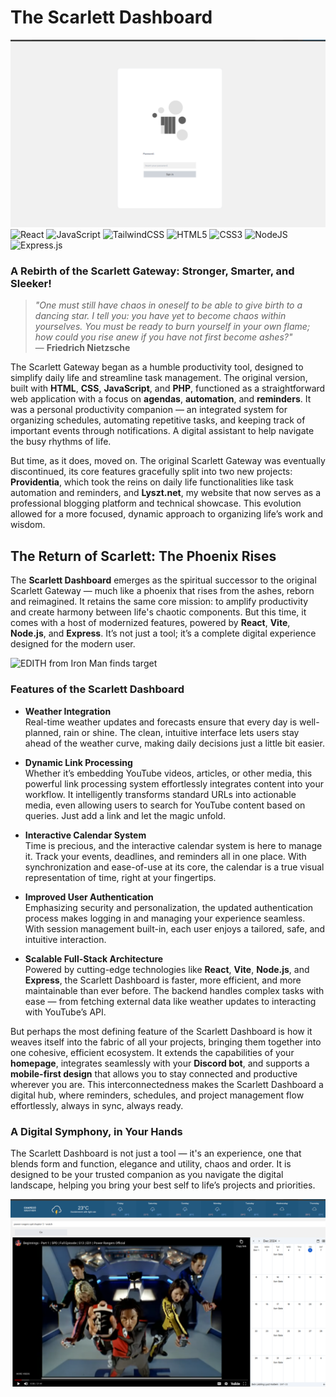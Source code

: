 # The Scarlett Dashboard
![alt text](/examples/login.png)
![React](https://img.shields.io/badge/react-%2320232a.svg?style=for-the-badge&logo=react&logoColor=%2361DAFB)
![JavaScript](https://img.shields.io/badge/javascript-%23323330.svg?style=for-the-badge&logo=javascript&logoColor=%23F7DF1E)
![TailwindCSS](https://img.shields.io/badge/tailwindcss-%2338B2AC.svg?style=for-the-badge&logo=tailwind-css&logoColor=white)
![HTML5](https://img.shields.io/badge/html5-%23E34F26.svg?style=for-the-badge&logo=html5&logoColor=white)
![CSS3](https://img.shields.io/badge/css3-%231572B6.svg?style=for-the-badge&logo=css3&logoColor=white)
![NodeJS](https://img.shields.io/badge/node.js-6DA55F?style=for-the-badge&logo=node.js&logoColor=white)
![Express.js](https://img.shields.io/badge/express.js-%23404d59.svg?style=for-the-badge&logo=express&logoColor=%2361DAFB)

### **A Rebirth of the Scarlett Gateway: Stronger, Smarter, and Sleeker!**
> *"One must still have chaos in oneself to be able to give birth to a dancing star. I tell you: you have yet to become chaos within yourselves. You must be ready to burn yourself in your own flame; how could you rise anew if you have not first become ashes?"*  
— **Friedrich Nietzsche**

The Scarlett Gateway began as a humble productivity tool, designed to simplify daily life and streamline task management. The original version, built with **HTML**, **CSS**, **JavaScript**, and **PHP**, functioned as a straightforward web application with a focus on **agendas**, **automation**, and **reminders**. It was a personal productivity companion — an integrated system for organizing schedules, automating repetitive tasks, and keeping track of important events through notifications. A digital assistant to help navigate the busy rhythms of life.

But time, as it does, moved on. The original Scarlett Gateway was eventually discontinued, its core features gracefully split into two new projects: **Providentia**, which took the reins on daily life functionalities like task automation and reminders, and **Lyszt.net**, my website that now serves as a professional blogging platform and technical showcase. This evolution allowed for a more focused, dynamic approach to organizing life’s work and wisdom.

## **The Return of Scarlett: The Phoenix Rises**

The **Scarlett Dashboard** emerges as the spiritual successor to the original Scarlett Gateway — much like a phoenix that rises from the ashes, reborn and reimagined. It retains the same core mission: to amplify productivity and create harmony between life's chaotic components. But this time, it comes with a host of modernized features, powered by **React**, **Vite**, **Node.js**, and **Express**. It’s not just a tool; it’s a complete digital experience designed for the modern user.

![EDITH from Iron Man finds target](https://64.media.tumblr.com/af7a3d50484af18229af5170e6bb853f/tumblr_pxy5raiehD1yse2l0o4_540.gifv)

### **Features of the Scarlett Dashboard**  
- **Weather Integration**  
  Real-time weather updates and forecasts ensure that every day is well-planned, rain or shine. The clean, intuitive interface lets users stay ahead of the weather curve, making daily decisions just a little bit easier.

- **Dynamic Link Processing**  
  Whether it’s embedding YouTube videos, articles, or other media, this powerful link processing system effortlessly integrates content into your workflow. It intelligently transforms standard URLs into actionable media, even allowing users to search for YouTube content based on queries. Just add a link and let the magic unfold.

- **Interactive Calendar System**  
  Time is precious, and the interactive calendar system is here to manage it. Track your events, deadlines, and reminders all in one place. With synchronization and ease-of-use at its core, the calendar is a true visual representation of time, right at your fingertips.

- **Improved User Authentication**  
  Emphasizing security and personalization, the updated authentication process makes logging in and managing your experience seamless. With session management built-in, each user enjoys a tailored, safe, and intuitive interaction.

- **Scalable Full-Stack Architecture**  
  Powered by cutting-edge technologies like **React**, **Vite**, **Node.js**, and **Express**, the Scarlett Dashboard is faster, more efficient, and more maintainable than ever before. The backend handles complex tasks with ease — from fetching external data like weather updates to interacting with YouTube’s API.

But perhaps the most defining feature of the Scarlett Dashboard is how it weaves itself into the fabric of all your projects, bringing them together into one cohesive, efficient ecosystem. It extends the capabilities of your **homepage**, integrates seamlessly with your **Discord bot**, and supports a **mobile-first design** that allows you to stay connected and productive wherever you are. This interconnectedness makes the Scarlett Dashboard a digital hub, where reminders, schedules, and project management flow effortlessly, always in sync, always ready.

### **A Digital Symphony, in Your Hands**
The Scarlett Dashboard is not just a tool — it's an experience, one that blends form and function, elegance and utility, chaos and order. It is designed to be your trusted companion as you navigate the digital landscape, helping you bring your best self to life’s projects and priorities.

![New Scarlett Dashboard](examples/image.png)
